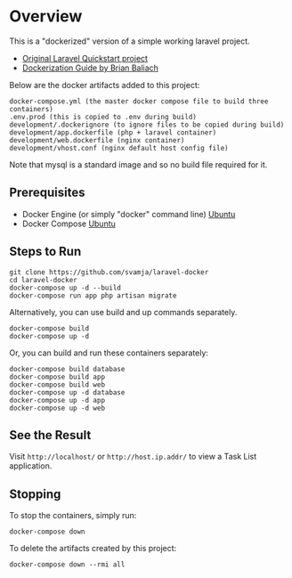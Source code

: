 
# Overview

This is a "dockerized" version of a simple working laravel project.

* [Original Laravel Quickstart project](https://github.com/laravel/quickstart-basic)
* [Dockerization Guide by Brian Baliach](https://balysnotes.com/single_post/Brian_Baliach/051032437815811656) 

Below are the docker artifacts added to this project:
   
    docker-compose.yml (the master docker compose file to build three containers)
    .env.prod (this is copied to .env during build)
    development/.dockerignore (to ignore files to be copied during build)
    development/app.dockerfile (php + laravel container)
    development/web.dockerfile (nginx container)
    development/vhost.conf (nginx default host config file)

Note that mysql is a standard image and so no build file required for it.

## Prerequisites

* Docker Engine (or simply "docker" command line) [Ubuntu](https://docs.docker.com/v17.09/engine/installation/linux/docker-ce/ubuntu/)
* Docker Compose [Ubuntu](https://docs.docker.com/compose/install/)

## Steps to Run

    git clone https://github.com/svamja/laravel-docker
    cd laravel-docker
    docker-compose up -d --build
    docker-compose run app php artisan migrate

Alternatively, you can use build and up commands separately.

    docker-compose build
    docker-compose up -d

Or, you can build and run these containers separately:

    docker-compose build database
    docker-compose build app
    docker-compose build web
    docker-compose up -d database
    docker-compose up -d app
    docker-compose up -d web


## See the Result

Visit `http://localhost/` or `http://host.ip.addr/` to view a Task List application.


## Stopping

To stop the containers, simply run:

    docker-compose down

To delete the artifacts created by this project:

    docker-compose down --rmi all


